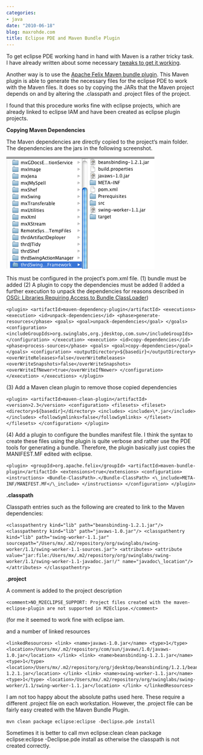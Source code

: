 ```yaml
---
categories:
- java
date: "2010-06-18"
blog: maxrohde.com
title: Eclipse PDE and Maven Bundle Plugin
---
```


To get eclipse PDE working hand in hand with Maven is a rather tricky task. I have already written about some necessary [tweaks to get it working](http://maxrohde.com/2010/06/05/loading-resources-in-class-package-for-pde-using-eclipse-iam/).

Another way is to use the [Apache Felix Maven bundle plugin](http://felix.apache.org/site/apache-felix-maven-bundle-plugin-bnd.html). This Maven plugin is able to generate the necessary files for the eclipse PDE to work with the Maven files. It does so by copying the JARs that the Maven project depends on and by altering the .classpath and .project files of the project.

I found that this procedure works fine with eclipse projects, which are already linked to eclipse IAM and have been created as eclipse plugin projects.

**Copying Maven Dependencies**

The Maven dependencies are directly copied to the project‘s main folder. The dependencies are the jars in the following screenshot.

![bildschirmfoto2010-06-19um10-49-191.png](images/bildschirmfoto2010-06-19um10-49-191.png)

This must be configured in the project‘s pom.xml file. (1) <packaging>bundle</packaging> must be added (2) A plugin to copy the dependencies must be added (I added a further execution to unpack the dependencies for reasons described in [OSGi: Libraries Requiring Access to Bundle ClassLoader](http://maxrohde.com/2010/06/06/osgi-libraries-requiring-access-to-bundle-classloader/))

```
<plugin> <artifactId>maven-dependency-plugin</artifactId> <executions> <execution> <id>unpack-dependencies</id> <phase>generate-resources</phase> <goals> <goal>unpack-dependencies</goal> </goals> <configuration> <includeGroupIds>org.swinglabs,org.jdesktop,com.sun</includeGroupIds> </configuration> </execution> <execution> <id>copy-dependencies</id> <phase>process-sources</phase> <goals> <goal>copy-dependencies</goal> </goals> <configuration> <outputDirectory>${basedir}</outputDirectory> <overWriteReleases>false</overWriteReleases> <overWriteSnapshots>false</overWriteSnapshots> <overWriteIfNewer>true</overWriteIfNewer> </configuration> </execution> </executions> </plugin>
```

(3) Add a Maven clean plugin to remove those copied dependencies

```
<plugin> <artifactId>maven-clean-plugin</artifactId> <version>2.3</version> <configuration> <filesets> <fileset> <directory>${basedir}</directory> <includes> <include>\*.jar</include> </includes> <followSymlinks>false</followSymlinks> </fileset> </filesets> </configuration> </plugin>
```

(4) Add a plugin to configure the bundles manifest file. I think the syntax to create these files using the plugin is quite verbose and rather use the PDE tools for generating a bundle. Therefore, the plugin basically just copies the MANIFEST.MF edited with eclipse.

```
<plugin> <groupId>org.apache.felix</groupId> <artifactId>maven-bundle-plugin</artifactId> <extensions>true</extensions> <configuration> <instructions> <Bundle-ClassPath>.</Bundle-ClassPath> <\_include>META-INF/MANIFEST.MF</\_include> </instructions> </configuration> </plugin>
```

**.classpath**

Classpath entries such as the following are created to link to the Maven dependencies:

```
<classpathentry kind="lib" path="beansbinding-1.2.1.jar"/> <classpathentry kind="lib" path="javaws-1.0.jar"/> <classpathentry kind="lib" path="swing-worker-1.1.jar" sourcepath="/Users/mx/.m2/repository/org/swinglabs/swing-worker/1.1/swing-worker-1.1-sources.jar"> <attributes> <attribute value="jar:file:/Users/mx/.m2/repository/org/swinglabs/swing-worker/1.1/swing-worker-1.1-javadoc.jar!/" name="javadoc\_location"/> </attributes> </classpathentry>
```

**.project**

A comment is added to the project description

```
<comment>NO_M2ECLIPSE_SUPPORT: Project files created with the maven-eclipse-plugin are not supported in M2Eclipse.</comment>
```

(for me it seemed to work fine with eclipse iam.

and a number of linked resources

```
<linkedResources> <link> <name>javaws-1.0.jar</name> <type>1</type> <location>/Users/mx/.m2/repository/com/sun/javaws/1.0/javaws-1.0.jar</location> </link> <link> <name>beansbinding-1.2.1.jar</name> <type>1</type> <location>/Users/mx/.m2/repository/org/jdesktop/beansbinding/1.2.1/beansbinding-1.2.1.jar</location> </link> <link> <name>swing-worker-1.1.jar</name> <type>1</type> <location>/Users/mx/.m2/repository/org/swinglabs/swing-worker/1.1/swing-worker-1.1.jar</location> </link> </linkedResources>
```

I am not too happy about the absolute paths used here. These require a different .project file on each workstation. However, the .project file can be fairly easy created with the Maven Bundle Plugin.

```
mvn clean package eclipse:eclipse -Declipse.pde install
```

Sometimes it is better to call mvn eclipse:clean clean package eclipse:eclipse -Declipse.pde install as otherwise the classpath is not created correctly.